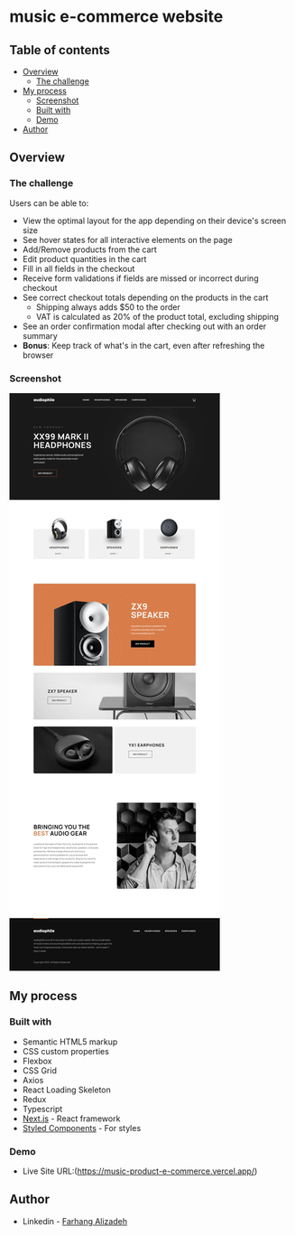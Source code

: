 <!-- -   Deploy [click here](https://audiophile-e-commerce-website-adrianoescarabote.vercel.app/) -->

# music e-commerce website

## Table of contents

-   [Overview](#overview)
    -   [The challenge](#the-challenge)
-   [My process](#my-process)
    -   [Screenshot](#screenshot)
    -   [Built with](#built-with)
    -   [Demo](#demo)
-   [Author](#author)

## Overview

### The challenge

Users can be able to:

-   View the optimal layout for the app depending on their device's screen size
-   See hover states for all interactive elements on the page
-   Add/Remove products from the cart
-   Edit product quantities in the cart
-   Fill in all fields in the checkout
-   Receive form validations if fields are missed or incorrect during checkout
-   See correct checkout totals depending on the products in the cart
    -   Shipping always adds $50 to the order
    -   VAT is calculated as 20% of the product total, excluding shipping
-   See an order confirmation modal after checking out with an order summary
-   **Bonus**: Keep track of what's in the cart, even after refreshing the browser

### Screenshot

![](./screenshot/desktop-main.jpeg)

## My process

### Built with

-   Semantic HTML5 markup
-   CSS custom properties
-   Flexbox
-   CSS Grid
-   Axios
-   React Loading Skeleton
-   Redux
-   Typescript
-   [Next.js](https://nextjs.org/) - React framework
-   [Styled Components](https://styled-components.com/) - For styles

### Demo

- Live Site URL:(https://music-product-e-commerce.vercel.app/)

## Author

-   Linkedin - [Farhang Alizadeh](https://www.linkedin.com/in/farhang-alizadeh-3bb232235/)
